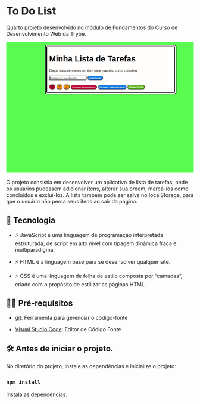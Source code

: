 # To Do List

Quarto projeto desenvolvido no módulo de Fundamentos do Curso de Desenvolvimento Web da Trybe.

![preview](.github/preview.gif)

O projeto consistia em desenvolver um aplicativo de lista de tarefas, onde os usuários pudessem adicionar itens, alterar sua ordem, marcá-los como concluídos e excluí-los. A lista também pode ser salva no localStorage, para que o usuário não perca seus itens ao sair da página.

## 🚀 Tecnologia

- ⚡ JavaScript é uma linguagem de programação interpretada estruturada, de script em alto nível com tipagem dinâmica fraca e multiparadigma.

- ⚡ HTML é a linguagem base para se desenvolver qualquer site. 

- ⚡ CSS é uma linguagem de folha de estilo composta por “camadas”, criado com o propósito de estilizar as páginas HTML.

## ✋🏻 Pré-requisitos

- [git](https://git-scm.com/downloads): Ferramenta para gerenciar o código-fonte

- [Visual Studio Code](https://code.visualstudio.com/): Editor de Código Fonte

## :hammer_and_wrench: Antes de iniciar o projeto.

No diretório do projeto, instale as dependências e inicialize o projeto:

### `npm install`

Instala as dependências.
